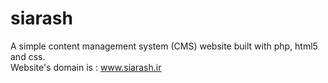 # siarash
A simple content management system (CMS) website built with php, html5 and css.  
Website's domain is : www.siarash.ir
